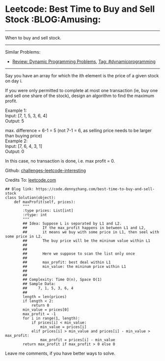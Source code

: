 # Leetcode: Best Time to Buy and Sell Stock     :BLOG:Amusing:


---

When to buy and sell stock.  

---

Similar Problems:  
-   [Review: Dynamic Programming Problems](https://code.dennyzhang.com/review-dynamicprogramming), [Tag: #dynamicprogramming](https://code.dennyzhang.com/tag/dynamicprogramming)

---

Say you have an array for which the ith element is the price of a given stock on day i.  

If you were only permitted to complete at most one transaction (ie, buy one and sell one share of the stock), design an algorithm to find the maximum profit.  

Example 1:  
Input: [7, 1, 5, 3, 6, 4]  
Output: 5  

max. difference = 6-1 = 5 (not 7-1 = 6, as selling price needs to be larger than buying price)  
Example 2:  
Input: [7, 6, 4, 3, 1]  
Output: 0  

In this case, no transaction is done, i.e. max profit = 0.  

Github: [challenges-leetcode-interesting](https://github.com/DennyZhang/challenges-leetcode-interesting/tree/master/best-time-to-buy-and-sell-stock)  

Credits To: [leetcode.com](https://leetcode.com/problems/best-time-to-buy-and-sell-stock/description/)  

    ## Blog link: https://code.dennyzhang.com/best-time-to-buy-and-sell-stock
    class Solution(object):
        def maxProfit(self, prices):
            """
            :type prices: List[int]
            :rtype: int
            """
            ## Idea: Suppose L is separated by L1 and L2.
            ##       If the max_profit happens in between L1 and L2,
            ##       it means we buy with some price in L1, then seel with some price in L2.
            ##       The buy price will be the mininum value within L1
            ##        
            ##
            ##       Here we suppose to scan the list only once
            ##
            ##       max_profit: best deal within L1
            ##       min_value: the mininum price within L1
            ##           
            ##       
            ## Complexity: Time O(n), Space O(1)
            ## Sample Data:
            ##     7, 1, 5, 3, 6, 4
            ##
            length = len(prices)
            if length < 2:
                return 0
            min_value = prices[0]
            max_profit = -1
            for i in range(1, length):
                if prices[i] < min_value:
                    min_value = prices[i]
                elif prices[i] > min_value and prices[i] - min_value > max_profit:
                    max_profit = prices[i] - min_value
            return max_profit if max_profit > 0 else 0

Leave me comments, if you have better ways to solve.